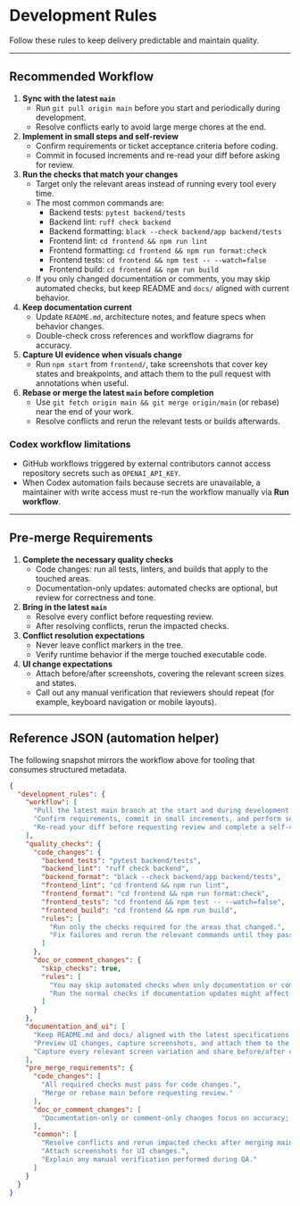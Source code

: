 # Development Rules

Follow these rules to keep delivery predictable and maintain quality.

---

## Recommended Workflow
1. **Sync with the latest `main`**
   - Run `git pull origin main` before you start and periodically during development.
   - Resolve conflicts early to avoid large merge chores at the end.
2. **Implement in small steps and self-review**
   - Confirm requirements or ticket acceptance criteria before coding.
   - Commit in focused increments and re-read your diff before asking for review.
3. **Run the checks that match your changes**
   - Target only the relevant areas instead of running every tool every time.
   - The most common commands are:
     - Backend tests: `pytest backend/tests`
     - Backend lint: `ruff check backend`
     - Backend formatting: `black --check backend/app backend/tests`
     - Frontend lint: `cd frontend && npm run lint`
     - Frontend formatting: `cd frontend && npm run format:check`
     - Frontend tests: `cd frontend && npm test -- --watch=false`
     - Frontend build: `cd frontend && npm run build`
   - If you only changed documentation or comments, you may skip automated checks, but keep README and `docs/` aligned with current behavior.
4. **Keep documentation current**
   - Update `README.md`, architecture notes, and feature specs when behavior changes.
   - Double-check cross references and workflow diagrams for accuracy.
5. **Capture UI evidence when visuals change**
   - Run `npm start` from `frontend/`, take screenshots that cover key states and breakpoints, and attach them to the pull request with annotations when useful.
6. **Rebase or merge the latest `main` before completion**
   - Use `git fetch origin main && git merge origin/main` (or rebase) near the end of your work.
   - Resolve conflicts and rerun the relevant tests or builds afterwards.

### Codex workflow limitations
- GitHub workflows triggered by external contributors cannot access repository secrets such as `OPENAI_API_KEY`.
- When Codex automation fails because secrets are unavailable, a maintainer with write access must re-run the workflow manually via **Run workflow**.

---

## Pre-merge Requirements
1. **Complete the necessary quality checks**
   - Code changes: run all tests, linters, and builds that apply to the touched areas.
   - Documentation-only updates: automated checks are optional, but review for correctness and tone.
2. **Bring in the latest `main`**
   - Resolve every conflict before requesting review.
   - After resolving conflicts, rerun the impacted checks.
3. **Conflict resolution expectations**
   - Never leave conflict markers in the tree.
   - Verify runtime behavior if the merge touched executable code.
4. **UI change expectations**
   - Attach before/after screenshots, covering the relevant screen sizes and states.
   - Call out any manual verification that reviewers should repeat (for example, keyboard navigation or mobile layouts).

---

## Reference JSON (automation helper)
The following snapshot mirrors the workflow above for tooling that consumes structured metadata.

```json
{
  "development_rules": {
    "workflow": [
      "Pull the latest main branch at the start and during development to resolve differences early.",
      "Confirm requirements, commit in small increments, and perform self-review.",
      "Re-read your diff before requesting review and complete a self-check."
    ],
    "quality_checks": {
      "code_changes": {
        "backend_tests": "pytest backend/tests",
        "backend_lint": "ruff check backend",
        "backend_format": "black --check backend/app backend/tests",
        "frontend_lint": "cd frontend && npm run lint",
        "frontend_format": "cd frontend && npm run format:check",
        "frontend_tests": "cd frontend && npm test -- --watch=false",
        "frontend_build": "cd frontend && npm run build",
        "rules": [
          "Run only the checks required for the areas that changed.",
          "Fix failures and rerun the relevant commands until they pass."
        ]
      },
      "doc_or_comment_changes": {
        "skip_checks": true,
        "rules": [
          "You may skip automated checks when only documentation or comments change.",
          "Run the normal checks if documentation updates might affect code behavior."
        ]
      }
    },
    "documentation_and_ui": [
      "Keep README.md and docs/ aligned with the latest specifications.",
      "Preview UI changes, capture screenshots, and attach them to the merge request.",
      "Capture every relevant screen variation and share before/after comparisons when helpful."
    ],
    "pre_merge_requirements": {
      "code_changes": [
        "All required checks must pass for code changes.",
        "Merge or rebase main before requesting review."
      ],
      "doc_or_comment_changes": [
        "Documentation-only or comment-only changes focus on accuracy; automated checks are optional."
      ],
      "common": [
        "Resolve conflicts and rerun impacted checks after merging main.",
        "Attach screenshots for UI changes.",
        "Explain any manual verification performed during QA."
      ]
    }
  }
}
```

